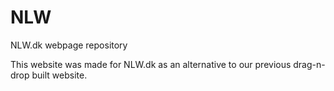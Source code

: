 # NLW
NLW.dk webpage repository

This website was made for NLW.dk as an alternative to our previous drag-n-drop built website.
